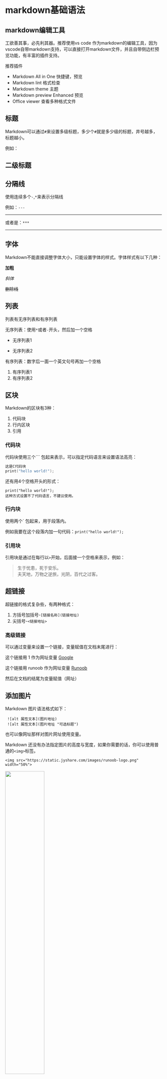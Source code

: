 # markdown基础语法

## markdown编辑工具

工欲善其事，必先利其器。推荐使用vs code 作为markdown的编辑工具，因为vscode自带markdown支持，可以直接打开markdown文件，并且自带侧边栏预览功能，有丰富的插件支持。

推荐插件

* Markdown All in One   快捷键，预览
* Markdown lint 格式检查
* Markdown theme    主题
* Markdown preview Enhanced 预览
* Office viewer 查看多种格式文件

## 标题

Markdown可以通过`#`来设置多级标题，多少个`#`就是多少级的标题，井号越多，标题越小。

例如：

## 二级标题

## 分隔线

使用连续多个`-`,`*`来表示分隔线

例如：`---`

---

或者是：`***`

***

## 字体

Markdown不能直接调整字体大小，只能设置字体的样式。字体样式有以下几种：

**加粗**  

_斜体_

~~删除线~~

## 列表

列表有无序列表和有序列表

无序列表：使用`*`或者`-`开头，然后加一个空格

* 无序列表1

* 无序列表2

有序列表：数字后一面一个英文句号再加一个空格

1. 有序列表1
2. 有序列表2

## 区块

Markdown的区块有3种：

1. 代码块
2. 行内区块
3. 引用

### 代码块

代码块使用三个``` 包起来表示，可以指定代码语言来设置语法高亮：

```C
这是C代码块
print("hello world!");
```

还有用4个空格开头的形式：

    print("hello world!");
    这种方式设置不了代码语言，不建议使用。

### 行内块

使用两个` 包起来，用于段落内。

例如我要在这个段落内加一句代码：`print("hello world!");`

### 引用块

引用块是通过在每行以`>`开始，后面接一个空格来表示，例如：

> 生于忧患，死于安乐。  
> 夫天地，万物之逆旅，光阴，百代之过客。

## 超链接

超链接的格式复杂些，有两种格式：

1. 方括号加括号-`[链接名称](链接地址)`
2. 尖括号-`<链接地址>`

### 高级链接

可以通过变量来设置一个链接，变量赋值在文档末尾进行：

这个链接用 1 作为网址变量 [Google][1]

这个链接用 runoob 作为网址变量 [Runoob][runoob]

然后在文档的结尾为变量赋值（网址）

## 添加图片

Markdown 图片语法格式如下：

```
 ![alt 属性文本](图片地址) 
 ![alt 属性文本](图片地址 "可选标题")
```

也可以像网址那样对图片网址使用变量。

Markdown 还没有办法指定图片的高度与宽度，如果你需要的话，你可以使用普通的` <img> `标签。

`<img src="https://static.jyshare.com/images/runoob-logo.png" width="50%">`

<img src="https://static.jyshare.com/images/runoob-logo.png" width="50%">

## 表格

Markdown 制作表格使用 | 来分隔不同的单元格，使用 - 来分隔表头和其他行。

语法格式如下：

```
|  表头   | 表头  |
|  ----  | ----  |
| 单元格  | 单元格 |
| 单元格  | 单元格 |
```

### 对齐方式

我们可以设置表格的对齐方式：

-: 设置内容和标题栏居右对齐。   
:- 设置内容和标题栏居左对齐。   
:-: 设置内容和标题栏居中对齐。  

```
| 左对齐 | 右对齐 | 居中对齐 |
| :-----| ----: | :----: |
| 单元格 | 单元格 | 单元格 |
| 单元格 | 单元格 | 单元格 |
```

| 左对齐xxxxx | 右对齐xxxxx | 居中对齐xxxxx |
| :-----| ----: | :----: |
| 单元格 | 单元格 | 单元格 |
| 单元格 | 单元格 | 单元格 |

## 高级技巧

### html元素

### 字符转义

\* \# \- \` \>

### 数学公式

[1]: http://www.google.com/
[runoob]: http://www.runoob.com/


## 参考链接

* [markdown-菜鸟教程](https://www.runoob.com/markdown/md-tutorial.html)
